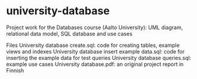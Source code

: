 # university-database
Project work for the Databases course (Aalto University): UML diagram, relational data model, SQL database and use cases

Files
University database create.sql: code for creating tables, example views and indexes
University database insert example data.sql: code for inserting the example data for test queries
University database queries.sql: example use cases
University database.pdf: an original project report in Finnish
